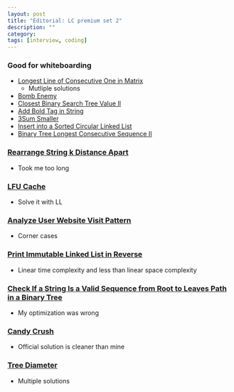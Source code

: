 ```yaml
---
layout: post
title: "Editorial: LC premium set 2" 
description: ""
category: 
tags: [interview, coding]
--- 
```


### Good for whiteboarding

* [Longest Line of Consecutive One in Matrix](https://leetcode.com/submissions/detail/427920012/)
  * Mutliple solutions
* [Bomb Enemy](https://leetcode.com/submissions/detail/428041916/)
* [Closest Binary Search Tree Value II](https://leetcode.com/submissions/detail/429048739/)
* [Add Bold Tag in String](https://leetcode.com/submissions/detail/429699149/)
* [3Sum Smaller](https://leetcode.com/submissions/detail/429733409/)
* [Insert into a Sorted Circular Linked List](https://leetcode.com/submissions/detail/429956011/)
* [Binary Tree Longest Consecutive Sequence II](https://leetcode.com/submissions/detail/429979045/)

### [Rearrange String k Distance Apart](https://leetcode.com/submissions/detail/429275949/)
* Took me too long

### [LFU Cache](https://leetcode.com/submissions/detail/429385588/)
* Solve it with LL

### [Analyze User Website Visit Pattern](https://leetcode.com/submissions/detail/429450884/)
* Corner cases

### [Print Immutable Linked List in Reverse](https://leetcode.com/submissions/detail/429679118/)
* Linear time complexity and less than linear space complexity

### [Check If a String Is a Valid Sequence from Root to Leaves Path in a Binary Tree](https://leetcode.com/submissions/detail/429973652/)
* My optimization was wrong

### [Candy Crush](https://leetcode.com/submissions/detail/430178022/)
* Official solution is cleaner than mine

### [Tree Diameter](https://leetcode.com/submissions/detail/430066536/)
* Multiple solutions
